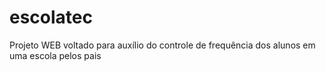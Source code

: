 # escolatec

Projeto WEB voltado para auxílio do controle de frequência dos alunos em uma escola pelos pais
